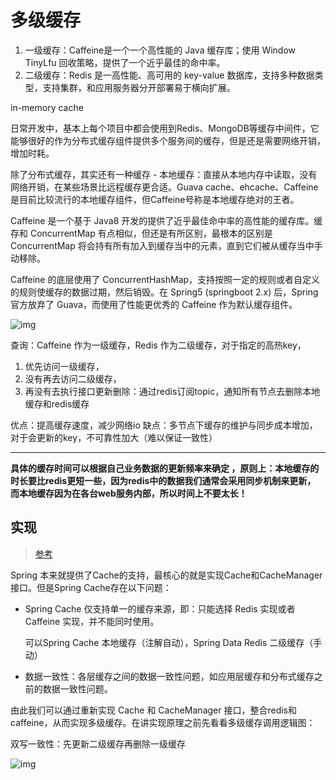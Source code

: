 # 多级缓存

1. 
   一级缓存：Caffeine是一个一个高性能的 Java 缓存库；使用 Window TinyLfu 回收策略，提供了一个近乎最佳的命中率。
2. 二级缓存：Redis 是一高性能、高可用的 key-value 数据库，支持多种数据类型，支持集群，和应用服务器分开部署易于横向扩展。

in-memory cache

日常开发中，基本上每个项目中都会使用到Redis、MongoDB等缓存中间件，它能够很好的作为分布式缓存组件提供多个服务间的缓存，但是还是需要网络开销，增加时耗。

除了分布式缓存，其实还有一种缓存 - 本地缓存：直接从本地内存中读取，没有网络开销，在某些场景比远程缓存更合适。Guava cache、ehcache、Caffeine是目前比较流行的本地缓存组件，但Caffeine号称是本地缓存绝对的王者。

Caffeine 是一个基于 Java8 开发的提供了近乎最佳命中率的高性能的缓存库。缓存和 ConcurrentMap 有点相似，但还是有所区别，最根本的区别是 ConcurrentMap 将会持有所有加入到缓存当中的元素，直到它们被从缓存当中手动移除。

Caffeine 的底层使用了 ConcurrentHashMap，支持按照一定的规则或者自定义的规则使缓存的数据过期，然后销毁。在 Spring5 (springboot 2.x) 后，Spring 官方放弃了 Guava，而使用了性能更优秀的 Caffeine 作为默认缓存组件。

![img](https://img-blog.csdnimg.cn/14b2973946d84c0c8ac1daaa277966d6.jpg?x-oss-process=image/watermark,type_ZHJvaWRzYW5zZmFsbGJhY2s,shadow_50,text_Q1NETiBA5q-P5aSp6YO96KaB6L-b5q2l5LiA54K554K5,size_14,color_FFFFFF,t_70,g_se,x_16)

查询：Caffeine 作为一级缓存，Redis 作为二级缓存，对于指定的高热key，

1. 优先访问一级缓存，
2. 没有再去访问二级缓存，
3. 再没有去执行接口更新删除：通过redis订阅topic，通知所有节点去删除本地缓存和redis缓存

优点：提高缓存速度，减少网络io 缺点：多节点下缓存的维护与同步成本增加，对于会更新的key，不可靠性加大（难以保证一致性）

---

**具体的缓存时间可以根据自己业务数据的更新频率来确定 ，原则上：本地缓存的时长要比redis更短一些，因为redis中的数据我们通常会采用同步机制来更新， 而本地缓存因为在各台web服务内部，所以时间上不要太长！**

## 实现

> [参考](https://juejin.cn/post/7264236820724482104)

Spring 本来就提供了Cache的支持，最核心的就是实现Cache和CacheManager接口。但是Spring Cache存在以下问题：

- Spring Cache 仅支持单一的缓存来源，即：只能选择 Redis 实现或者 Caffeine 实现，并不能同时使用。

  可以Spring Cache 本地缓存（注解自动），Spring Data Redis 二级缓存（手动）

- 数据一致性：各层缓存之间的数据一致性问题，如应用层缓存和分布式缓存之前的数据一致性问题。

由此我们可以通过重新实现 Cache 和 CacheManager 接口，整合redis和caffeine，从而实现多级缓存。在讲实现原理之前先看看多级缓存调用逻辑图：

双写一致性：先更新二级缓存再删除一级缓存

![img](https://p3-juejin.byteimg.com/tos-cn-i-k3u1fbpfcp/c8206e5fa0e342ddafd8ae9d2cd2d83a~tplv-k3u1fbpfcp-zoom-in-crop-mark:1512:0:0:0.awebp)